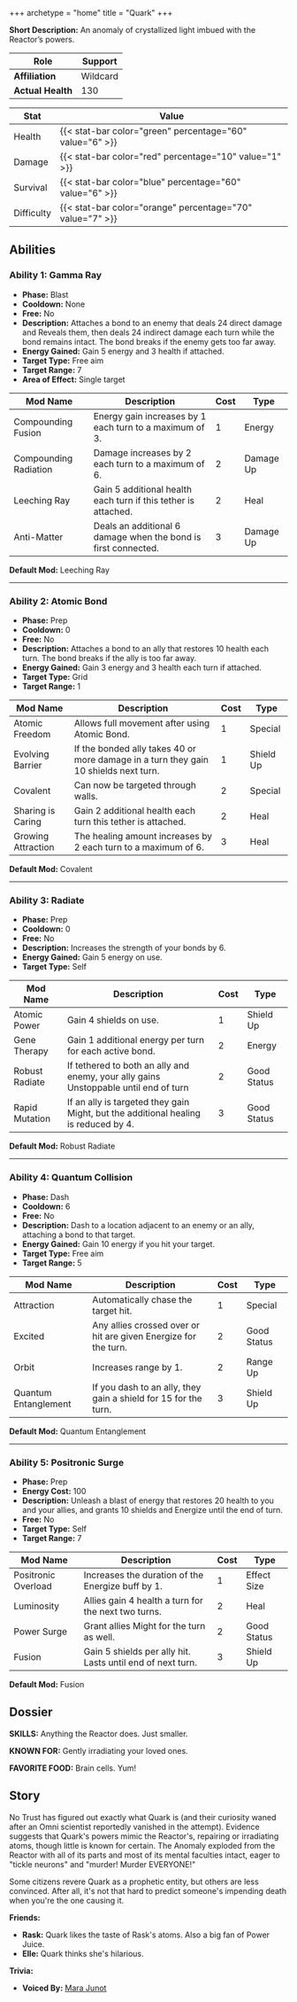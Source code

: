 +++
archetype = "home"
title = "Quark"
+++

**Short Description:** An anomaly of crystallized light imbued with the Reactor’s powers.

| **Role**          | Support  |
| ----------------- | -------- |
| **Affiliation**   | Wildcard |
| **Actual Health** | 130      |

| **Stat**   | **Value**                                                 |
| ---------- | --------------------------------------------------------- |
| Health     | {{< stat-bar color="green" percentage="60" value="6" >}}  |
| Damage     | {{< stat-bar color="red" percentage="10" value="1" >}}    |
| Survival   | {{< stat-bar color="blue" percentage="60" value="6" >}}   |
| Difficulty | {{< stat-bar color="orange" percentage="70" value="7" >}} |

## Abilities

### Ability 1: Gamma Ray

- **Phase:** Blast
- **Cooldown:** None
- **Free:** No
- **Description:** Attaches a bond to an enemy that deals 24 direct damage and Reveals them, then deals 24 indirect damage each turn while the bond remains intact. The bond breaks if the enemy gets too far away.
- **Energy Gained:** Gain 5 energy and 3 health if attached.
- **Target Type:** Free aim
- **Target Range:** 7
- **Area of Effect:** Single target

| **Mod Name**          | **Description**                                                | **Cost** | **Type**  |
| --------------------- | -------------------------------------------------------------- | -------- | --------- |
| Compounding Fusion    | Energy gain increases by 1 each turn to a maximum of 3.        | 1        | Energy    |
| Compounding Radiation | Damage increases by 2 each turn to a maximum of 6.             | 2        | Damage Up |
| Leeching Ray          | Gain 5 additional health each turn if this tether is attached. | 2        | Heal      |
| Anti-Matter           | Deals an additional 6 damage when the bond is first connected. | 3        | Damage Up |

**Default Mod:** Leeching Ray

---

### Ability 2: Atomic Bond

- **Phase:** Prep
- **Cooldown:** 0
- **Free:** No
- **Description:** Attaches a bond to an ally that restores 10 health each turn. The bond breaks if the ally is too far away.
- **Energy Gained:** Gain 3 energy and 3 health each turn if attached.
- **Target Type:** Grid
- **Target Range:** 1

| **Mod Name**       | **Description**                                                                      | **Cost** | **Type**  |
| ------------------ | ------------------------------------------------------------------------------------ | -------- | --------- |
| Atomic Freedom     | Allows full movement after using Atomic Bond.                                        | 1        | Special   |
| Evolving Barrier   | If the bonded ally takes 40 or more damage in a turn they gain 10 shields next turn. | 1        | Shield Up |
| Covalent           | Can now be targeted through walls.                                                   | 2        | Special   |
| Sharing is Caring  | Gain 2 additional health each turn this tether is attached.                          | 2        | Heal      |
| Growing Attraction | The healing amount increases by 2 each turn to a maximum of 6.                       | 3        | Heal      |

**Default Mod:** Covalent

---

### Ability 3: Radiate

- **Phase:** Prep
- **Cooldown:** 0
- **Free:** No
- **Description:** Increases the strength of your bonds by 6.
- **Energy Gained:** Gain 5 energy on use.
- **Target Type:** Self

| **Mod Name**   | **Description**                                                                      | **Cost** | **Type**    |
| -------------- | ------------------------------------------------------------------------------------ | -------- | ----------- |
| Atomic Power   | Gain 4 shields on use.                                                               | 1        | Shield Up   |
| Gene Therapy   | Gain 1 additional energy per turn for each active bond.                              | 2        | Energy      |
| Robust Radiate | If tethered to both an ally and enemy, your ally gains Unstoppable until end of turn | 2        | Good Status |
| Rapid Mutation | If an ally is targeted they gain Might, but the additional healing is reduced by 4.  | 3        | Good Status |

**Default Mod:** Robust Radiate

---

### Ability 4: Quantum Collision

- **Phase:** Dash
- **Cooldown:** 6
- **Free:** No
- **Description:** Dash to a location adjacent to an enemy or an ally, attaching a bond to that target.
- **Energy Gained:** Gain 10 energy if you hit your target.
- **Target Type:** Free aim
- **Target Range:** 5

| **Mod Name**         | **Description**                                                 | **Cost** | **Type**    |
| -------------------- | --------------------------------------------------------------- | -------- | ----------- |
| Attraction           | Automatically chase the target hit.                             | 1        | Special     |
| Excited              | Any allies crossed over or hit are given Energize for the turn. | 2        | Good Status |
| Orbit                | Increases range by 1.                                           | 2        | Range Up    |
| Quantum Entanglement | If you dash to an ally, they gain a shield for 15 for the turn. | 3        | Shield Up   |

**Default Mod:** Quantum Entanglement

---

### Ability 5: Positronic Surge

- **Phase:** Prep
- **Energy Cost:** 100
- **Description:** Unleash a blast of energy that restores 20 health to you and your allies, and grants 10 shields and Energize until the end of turn.
- **Free:** No
- **Target Type:** Self
- **Target Range:** 7

| **Mod Name**        | **Description**                                            | **Cost** | **Type**    |
| ------------------- | ---------------------------------------------------------- | -------- | ----------- |
| Positronic Overload | Increases the duration of the Energize buff by 1.          | 1        | Effect Size |
| Luminosity          | Allies gain 4 health a turn for the next two turns.        | 2        | Heal        |
| Power Surge         | Grant allies Might for the turn as well.                   | 2        | Good Status |
| Fusion              | Gain 5 shields per ally hit. Lasts until end of next turn. | 3        | Shield Up   |

**Default Mod:** Fusion

## Dossier

**SKILLS:** Anything the Reactor does. Just smaller.

**KNOWN FOR:** Gently irradiating your loved ones.

**FAVORITE FOOD:** Brain cells. Yum!

## Story

No Trust has figured out exactly what Quark is (and their curiosity waned after an Omni scientist reportedly vanished in the attempt). Evidence suggests that Quark's powers mimic the Reactor's, repairing or irradiating atoms, though little is known for certain. The Anomaly exploded from the Reactor with all of its parts and most of its mental faculties intact, eager to "tickle neurons" and "murder! Murder EVERYONE!"

Some citizens revere Quark as a prophetic entity, but others are less convinced. After all, it's not that hard to predict someone's impending death when you're the one causing it.

**Friends:**

- **Rask:** Quark likes the taste of Rask's atoms. Also a big fan of Power Juice.
- **Elle:** Quark thinks she's hilarious.

**Trivia:**

- **Voiced By:** [Mara Junot](http://www.imdb.com/name/nm5235708/?ref_=ttfc_fc_cl_t2)
